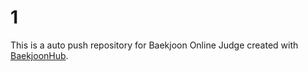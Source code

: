 # 1
This is a auto push repository for Baekjoon Online Judge created with [BaekjoonHub](https://github.com/BaekjoonHub/BaekjoonHub).
